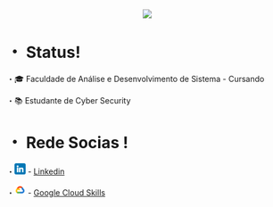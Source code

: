 
<!-- Author: Yora -->
<div align="center"
<p align="center">
<img align="center" height="180" src="./img/Makima_spotlight.gif">
</p>
</div>
 
# ・ Status!

<p align="width">
 ・🎓 Faculdade de Análise e Desenvolvimento de Sistema - Cursando

 ・📚 Estudante de Cyber Security 
 
 <p align="center">

 
# ・ Rede Socias !



 ・<img src="./img/linkedin (1).png" width=20x></img> - <a href="linkedin.com/in/fernandogentili/">Linkedin</a>
 
 ・<img src="./img/icongooglecloud.png" width=20px></img> - <a href="https://www.cloudskillsboost.google/public_profiles/92623248-940f-4ad3-9dbe-14330555309d">Google Cloud Skills</a>

</div>




